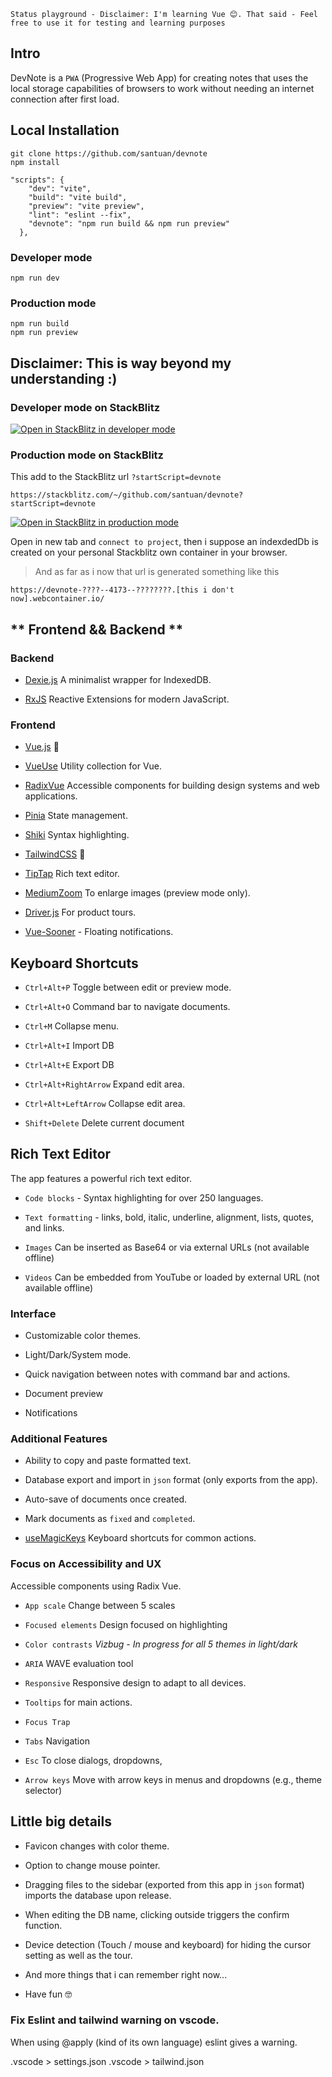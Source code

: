 `Status playground - Disclaimer: I'm learning Vue 😊.
That said - Feel free to use it for testing and learning purposes`

## Intro

DevNote is a `PWA` (Progressive Web App) for creating notes that uses the local storage capabilities of browsers to work without needing an internet connection after first load.

## Local Installation

```bash\"
git clone https://github.com/santuan/devnote
npm install
```

```bash\"
"scripts": {
    "dev": "vite",
    "build": "vite build",
    "preview": "vite preview",
    "lint": "eslint --fix",
    "devnote": "npm run build && npm run preview"
  },
```

### Developer mode
```bash\"
npm run dev
```

### Production mode

```bash\"
npm run build
npm run preview
```

## Disclaimer: This is way beyond my understanding :)

### Developer mode on StackBlitz

<a href="https://stackblitz.com/~/github.com/santuan/devnote?startScript=devnote">
  <img
    alt="Open in StackBlitz in developer mode"
    src="https://developer.stackblitz.com/img/open_in_stackblitz.svg"
  />
</a>


### Production mode on StackBlitz

This add to the StackBlitz url  `?startScript=devnote` 



`https://stackblitz.com/~/github.com/santuan/devnote?startScript=devnote`



<a href="https://stackblitz.com/~/github.com/santuan/devnote?startScript=devnote">
  <img
    alt="Open in StackBlitz in production mode"
    src="https://developer.stackblitz.com/img/open_in_stackblitz_small.svg"
  />
</a>


Open in new tab and `connect to project`,  then i suppose an indexdedDb is created on your personal Stackblitz own container in your browser.


> And as far as i now that url is generated something like this


`https://devnote-????--4173--????????.[this i don't now].webcontainer.io/`





## ** Frontend && Backend **

### **Backend**

*   [Dexie.js](\"https://dexie.org/\") A minimalist wrapper for IndexedDB.
    
*   [RxJS](\"https://rxjs.dev/\") Reactive Extensions for modern JavaScript.
    

### Frontend

*   [Vue.js](\"https://vuejs.org/guide/introduction.html#what-is-vue\") 💚
    
*   [VueUse](\"https://vueuse.org/\") Utility collection for Vue.
    
*   [RadixVue](\"https://www.radix-vue.com/\") Accessible components for building design systems and web applications.
    
*   [Pinia](\"https://pinia.vuejs.org/\") State management.
    
*   [Shiki](\"https://shiki.style/guide/install\") Syntax highlighting.
    
*   [TailwindCSS](\"https://tailwindcss.com/\") 💙
    
*   [TipTap](\"https://tiptap.dev/product/editor\") Rich text editor.
    
*   [MediumZoom](\"https://github.com/francoischalifour/medium-zoom\") To enlarge images (preview mode only).
    
*   [Driver.js](\"https://driverjs.com/docs/installation\") For product tours.
    
*   [Vue-Sooner](\"https://vue-sonner.vercel.app/\") - Floating notifications.
    

## Keyboard Shortcuts

*   `Ctrl+Alt+P` Toggle between edit or preview mode.
    
*   `Ctrl+Alt+O` Command bar to navigate documents.
    
*   `Ctrl+M` Collapse menu.
    
*   `Ctrl+Alt+I` Import DB
    
*   `Ctrl+Alt+E` Export DB
    
*   `Ctrl+Alt+RightArrow` Expand edit area.
    
*   `Ctrl+Alt+LeftArrow` Collapse edit area.
    
*   `Shift+Delete` Delete current document
    

## **Rich Text Editor**

The app features a powerful rich text editor.

*   `Code blocks` - Syntax highlighting for over 250 languages.
    
*   `Text formatting` - links, bold, italic, underline, alignment, lists, quotes, and links.
    
*   `Images` Can be inserted as Base64 or via external URLs (not available offline)
    
*   `Videos` Can be embedded from YouTube or loaded by external URL (not available offline)
    

### **Interface**

*   Customizable color themes.
    
*   Light/Dark/System mode.
    
*   Quick navigation between notes with command bar and actions.
    
*   Document preview
    
*   Notifications
    

### **Additional Features**

*   Ability to copy and paste formatted text.
    
*   Database export and import in `json` format (only exports from the app).
    
*   Auto-save of documents once created.
    
*   Mark documents as `fixed` and `completed`.
    
*   [useMagicKeys](\"https://vueuse.org/core/useMagicKeys/\") Keyboard shortcuts for common actions.
    

### **Focus on Accessibility and UX**

Accessible components using Radix Vue.

*   `App scale` Change between 5 scales

*   `Focused elements` Design focused on highlighting
    
*   `Color contrasts` _Vizbug - In progress for all 5 themes in light/dark_
    
*   `ARIA` WAVE evaluation tool
    
*   `Responsive` Responsive design to adapt to all devices.
    
*   `Tooltips` for main actions.
    
*   `Focus Trap`
    
*   `Tabs` Navigation
    
*   `Esc` To close dialogs, dropdowns,
    
*   `Arrow keys` Move with arrow keys in menus and dropdowns (e.g., theme selector)
    

## Little big details 

*   Favicon changes with color theme.
    
*   Option to change mouse pointer.
    
*   Dragging files to the sidebar (exported from this app in `json` format) imports the database upon release.
    
*   When editing the DB name, clicking outside triggers the confirm function.
    
*   Device detection (Touch / mouse and keyboard) for hiding the cursor setting as well as the tour.
    
*   And more things that i can remember right now...

*   Have fun 🤓



### Fix Eslint and tailwind warning on vscode.

When using @apply (kind of its own language) eslint gives a warning.

.vscode > settings.json
.vscode > tailwind.json